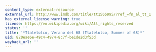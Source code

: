 ```yaml
---
content_type: external-resource
external_url: http://www.imdb.com/title/tt1565995/?ref_=fn_al_tt_1
has_external_license_warning: true
license: https://en.wikipedia.org/wiki/All_rights_reserved
status: ''
title: '*Tlatelolco, Verano del 68 (Tlatelolco, Summer of 68)*'
uid: 820eae6e-49c4-4974-8c7f-be1de2d3f53d
wayback_url: ''
---
```

